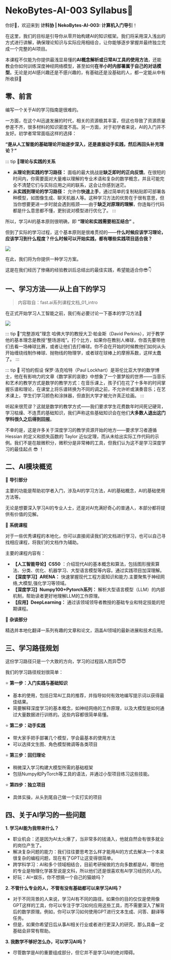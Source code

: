 # NekoBytes-AI-003 Syllabus💫

你好👋，欢迎来到 **计科协 | NekoBytes-AI-003: 计算机入门导引**！

在这里，我们的目标是引导你从零开始构建AI的知识框架。我们将采用深入浅出的方式进行讲解，确保理论知识与实际应用相结合，让你能够逐步掌握并最终独立完成一个完整的AI项目。

本课程不仅能为你提供最浅显易懂的**AI概念解析或日常AI工具的使用方法**，还能教会你如何训练深度神经网络模型，甚至如何**在半小时内部署属于自己的对话模型**。无论是对AI感兴趣还是不感兴趣的，有基础还是没基础的人，都一定能从中有所收获🥳

## 零、前言
编写一个关于AI的学习指南是很难的。

一方面，在这个AI迅速发展的时代，相关的资源极其丰富，但这也导致了资源质量参差不齐，很多材料的知识密度不高。另一方面，对于初学者来说，AI的入门并不友好。初学者常常面临这样的选择：

**“是从人工智能的基础理论开始逐步深入，还是直接动手实践，然后再回头补充理论？”**

::: tip **🥰理论与实践的关系**
- **从理论到实践的学习路径：** 面临的最大挑战是**缺乏即时的正向反馈**。在很短的时间内，你需要面对大量难以理解的专业术语和复杂的数学概念，并且可能完全不清楚它们与实际应用之间的联系，这会让你感到迷茫。
- **从实践到理论的学习路径：** 允许你**快速上手**，通过简单的复制粘贴即可部署各种模型，如图像生成、聊天机器人等。这种学习方法的优势在于很有意思，但当你想要更进一步时就会遇到瓶颈——由于**缺乏对原理的理解**，你连每行代码都是什么意思都不懂，更别说对模型进行优化了。
:::

所以，学习AI的基本原则很明确，即 **“理论和实践需要相互结合”** 。

但到了实际的学习过程，这个基本原则是很难贯彻的——**什么时候应该学习理论，应该学习到什么程度？什么时候可以开始实践，都有哪些实践项目适合我？**

![](https://cdn.xyxsw.site/Image_1720346877952.jpg)

在此，我们将为你提供一种学习方案。

这是在我们经历了惨痛的经验教训后总结出的最佳实践，希望能适合你😎👇


## 一、学习方法——从上自下的学习
> 内容取自：fast.ai系列课程文档_01_intro

在正式开始学习人工智能之前，我们有必要讨论一下基本的学习方法🤔

![](https://cdn.xyxsw.site/Image_1718440078242.jpg)

::: tip 🙆“完整游戏”理念
哈佛大学的教授大卫·帕金斯（David Perkins），对于教学他的基本理念是教授“整场游戏”。打个比方，如果你在教别人棒球，你首先要带他们去看一场棒球比赛，或者让他们去打棒球。你不会在开始的时候教他们如何从头开始缠绕线制作棒球、抛物线的物理学，或者球在球棒上的摩擦系数，这样太蠢了。
:::

::: tip 🙆  可怕的假设
保罗·洛克哈特（Paul Lockhart）是哥伦比亚大学的数学博士，他在有影响力的文章《数学家的哀歌》中想象了一个噩梦般的世界——当音乐和艺术的教学方式是数学的教学方式：在音乐课上，孩子们在花了十多年的时间掌握乐谱和理论，在课堂上将乐谱转换为不同的调之前，不允许听或演奏音乐；在艺术课上，学生们学习颜色和涂抹器，但直到大学才被允许真正绘画。
:::

听起来很荒谬？这就是数学的教学方式——我们要求学生花费数年时间死记硬背，学习枯燥、不连贯的基础知识，我们声称这些基础知识会在他们**大多数人退出这门学科很久之后得到回报**。

不幸的是，这是许多关于深度学习的教学资源开始的地方——要求学习者遵循 Hessian 的定义和损失函数的 Taylor 近似定理，而从未给出实际工作代码的示例。我们不是在敲微积分，微积分是非常棒的工具，但我们认为这不是学习深度学习的最佳起点 😎 ！

## 二、AI模块概览
🌈 **导引部分**

主要的功能是帮助初学者入门，涉及AI的学习方法，AI的基础概念，AI的基础使用方法等。
  
无论是想要深入学习AI的专业人士，还是对AI充满好奇心的普通人，本部分都将提供有价值的见解。
  
🌈 **系统课程**

对于一些优秀课程的本地化，你可以直接阅读我们的文档进行学习，也可以自己寻找相应课程，将我们的文档作为辅助。

主要的课程内容有：
 - **【人工智能导论】CS50** ：介绍现代AI的基本概念和算法，包括图形搜索算法、分类、优化、机器学习、大型语言模型等内容。通过实践项目加深理解。
 - **【深度学习】ARENA：** 快速掌握现代工程方面知识和能力.主要聚焦于神经网络,大模型,强化学习等领域。
 - **【深度学习】Numpy100+Pytorch系列：** 解析大型语言模型（LLM）的内部机制，帮助读者更好地理解LLM的工作原理。
 - **【应用】DeepLearning：** 通过该领域领导者教授的基础专业和特定技能的短期课程。

🌈 **杂谈部分**

精选并本地化翻译一系列有趣的文章和论文，涵盖AI领域的最新进展和技术应用。

## 三、学习路径规划
这份学习路径只是一个大致的方向，学习的过程因人而异😇😇

我们的学习路径规划很简单：

⭐ **第一步：入门实践与基础知识**

  - 基本的使用，包括日常AI工具的推荐，并指导如何有效地编写提示词以获得最佳结果。
  - 简要解释深度学习的基本概念，如神经网络的工作原理，以及大模型是如何通过大量数据进行训练的。这些内容都很简单易懂。

⭐ **第二步：动手实践**

  - 带大家手把手部署几个模型，学会最基本的使用方法
  - 可以选择文生图、角色模型微调等各类项目

⭐ **第三步：回归理论**

  - 稍微深入学习构建大模型所需的基础框架
  - 包括Numpy和PyTorch等工具的语法，并通过小型项目练习这些技能。

⭐ **第四步：独立项目**

  - 具体实操，从头到尾自己做一个实打实的项目

## 四、关于AI学习的一些问题
**1. 学习AI能为我带来什么？**
 
  - 职业机会：还是因为AI太火爆了，当非常多的钱涌入，他就自然会有很多就业的岗位产生了。
  - 解决复杂问题的能力：我们往往要思考怎么样才能用AI的方式去解决一个本来很复杂的编程问题，现在有了GPT让这变得很简单。
  - 跨学科学习：AI和多个领域相结合，目前考研候做的方向多数都是AI，哪怕他的专业是物理化学甚至说是文科，所以他们还是很喜欢有AI学习经历的人的。
  - 好玩：AI+娱乐，你不想搞一个自己的猫娘吗？

**2. 不管什么专业的人，不管有没有基础都可以来学习AI吗？**
   
  - 对于不同背景的人来说，学习AI有不同的路径。如果你的目的仅仅是使用像GPT这样的工具，你可以专注于学习如何应用这些工具，而不需要深入了解背后的数学原理。例如，你可以学习如何使用GPT进行文本生成、问答、翻译等任务。
  - 但是，如果你希望日后从事AI相关行业或者进行更深入的研究，那么具备一定基础会非常有帮助。

**3. 我数学不够好怎么办，可以学习AI吗？**

  - 尽管数学是AI的重要组成部分，但它并不是学习AI的绝对障碍。
